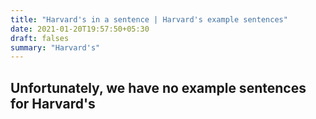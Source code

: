 ```yaml
---
title: "Harvard's in a sentence | Harvard's example sentences"
date: 2021-01-20T19:57:50+05:30
draft: falses
summary: "Harvard's"
---
```

## Unfortunately, we have no example sentences for Harvard's                 
